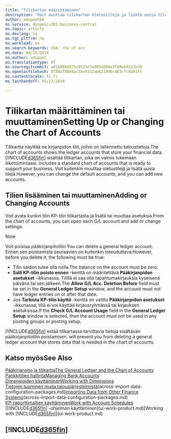 ```yaml
---
title: "Tilikartan määrittäminen"
description: "Voit muuttaa tilikartan oletustilejä ja lisätä uusia tilejä."
author: edupont04
ms.service: dynamics365-business-central
ms.topic: article
ms.devlang: na
ms.tgt_pltfrm: na
ms.workload: na
ms.search.keywords: COA, cha of acc
ms.date: 04/16/2018
ms.author: edupont
ms.translationtype: HT
ms.sourcegitcommit: ad1b888d475c0523c5a905e804a3f89ab4531b28
ms.openlocfilehash: 9f84af8bb4ac3be9132ab621906c463cfc9b91ff
ms.contentlocale: fi-fi
ms.lasthandoff: 05/17/2018

---
```

# <a name="setting-up-or-changing-the-chart-of-accounts"></a><span data-ttu-id="c9bc1-103">Tilikartan määrittäminen tai muuttaminen</span><span class="sxs-lookup"><span data-stu-id="c9bc1-103">Setting Up or Changing the Chart of Accounts</span></span>
<span data-ttu-id="c9bc1-104">Tilikartta näyttää ne kirjanpidon tilit, joihin on tallennettu taloustietoja.</span><span class="sxs-lookup"><span data-stu-id="c9bc1-104">The chart of accounts shows the ledger accounts that store your financial data.</span></span> [!INCLUDE[d365fin](includes/d365fin_md.md)]<span data-ttu-id="c9bc1-105"> sisältää tilikartan, joka on valmis tukemaan liiketoimintaasi.</span><span class="sxs-lookup"><span data-stu-id="c9bc1-105"> includes a standard chart of accounts that is ready to support your business.</span></span>
<span data-ttu-id="c9bc1-106">Voit kuitenkin muuttaa oletustilejä ja lisätä uusia tilejä.</span><span class="sxs-lookup"><span data-stu-id="c9bc1-106">However, you can change the default accounts, and you can add new accounts.</span></span>  

## <a name="adding-or-changing-accounts"></a><span data-ttu-id="c9bc1-107">Tilien lisääminen tai muuttaminen</span><span class="sxs-lookup"><span data-stu-id="c9bc1-107">Adding or Changing Accounts</span></span>
<span data-ttu-id="c9bc1-108">Voit avata kunkin tilin KP-tilin tilikartasta ja lisätä tai muuttaa asetuksia.</span><span class="sxs-lookup"><span data-stu-id="c9bc1-108">From the chart of accounts, you can open each G/L account and add or change settings.</span></span>

> [!NOTE]  
>   <span data-ttu-id="c9bc1-109">Voit poistaa pääkirjanpitotilin.</span><span class="sxs-lookup"><span data-stu-id="c9bc1-109">You can delete a general ledger account.</span></span> <span data-ttu-id="c9bc1-110">Ennen sen poistamista seuraavien on kuitenkin toteuduttava:</span><span class="sxs-lookup"><span data-stu-id="c9bc1-110">However, before you delete it, the following must be true:</span></span>  

* <span data-ttu-id="c9bc1-111">Tilin saldon tulee olla nolla.</span><span class="sxs-lookup"><span data-stu-id="c9bc1-111">The balance on the account must be zero.</span></span>  
* <span data-ttu-id="c9bc1-112">**Salli KP-tilin poisto ennen** -kenttä on määritettävä **Pääkirjanpidon asetukset** -ikkunassa. Tilillä ei saa olla tapahtumakirjauksia kyseisenä päivänä tai sen jälkeen.</span><span class="sxs-lookup"><span data-stu-id="c9bc1-112">The **Allow G/L Acc. Deletion Before** field must be set in the **General Ledger Setup** window, and the account must not have ledger entries on or after that date.</span></span>  
* <span data-ttu-id="c9bc1-113">Jos **Tarkista KP-tilin käyttö** -kenttä on valittu **Pääkirjanpidon asetukset** -ikkunassa, tiliä ei voi käyttää kirjausryhmässä tai kirjauksen asetuksissa.</span><span class="sxs-lookup"><span data-stu-id="c9bc1-113">If the **Check G/L Account Usage** field in the **General Ledger Setup** window is selected, then the account must not be used in any posting groups or posting setup.</span></span>  

[!INCLUDE[d365fin](includes/d365fin_md.md)]<span data-ttu-id="c9bc1-114"> estää tilikartassa tarvittavia tietoja sisältävän pääkirjanpitotilin poistamisen.</span><span class="sxs-lookup"><span data-stu-id="c9bc1-114"> will prevent you from deleting a general ledger account that stores data that is needed in the chart of accounts.</span></span>  

## <a name="see-also"></a><span data-ttu-id="c9bc1-115">Katso myös</span><span class="sxs-lookup"><span data-stu-id="c9bc1-115">See Also</span></span>
[<span data-ttu-id="c9bc1-116">Pääkirjanpito ja tilikartta</span><span class="sxs-lookup"><span data-stu-id="c9bc1-116">The General Ledger and the Chart of Accounts</span></span>](finance-general-ledger.md)  
[<span data-ttu-id="c9bc1-117">Pankkitilien hallinta</span><span class="sxs-lookup"><span data-stu-id="c9bc1-117">Managing Bank Accounts</span></span>](bank-manage-bank-accounts.md)  
[<span data-ttu-id="c9bc1-118">Dimensioiden käyttäminen</span><span class="sxs-lookup"><span data-stu-id="c9bc1-118">Working with Dimensions</span></span>](finance-dimensions.md)  
<span data-ttu-id="c9bc1-119">[Tietojen tuominen muita talousjärjestelmistä](across-import-data-configuration-packages.md)(across-import-data-configuration-packages.md)</span><span class="sxs-lookup"><span data-stu-id="c9bc1-119">[Importing Data from Other Finance Systems](across-import-data-configuration-packages.md)(across-import-data-configuration-packages.md)</span></span>  
[<span data-ttu-id="c9bc1-120">KP-raporttimallien käyttäminen</span><span class="sxs-lookup"><span data-stu-id="c9bc1-120">Work with Account Schedules</span></span>](bi-how-work-account-schedule.md)  
<span data-ttu-id="c9bc1-121">[[!INCLUDE[d365fin](includes/d365fin_md.md)] -ohjelman käyttäminen](ui-work-product.md)</span><span class="sxs-lookup"><span data-stu-id="c9bc1-121">[Working with [!INCLUDE[d365fin](includes/d365fin_md.md)]](ui-work-product.md)</span></span>  

## [!INCLUDE[d365fin](includes/free_trial_md.md)]

